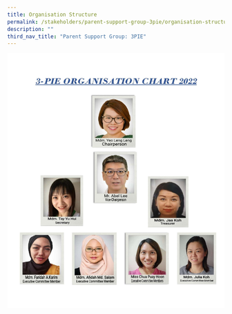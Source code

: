 ```yaml
---
title: Organisation Structure
permalink: /stakeholders/parent-support-group-3pie/organisation-structure
description: ""
third_nav_title: "Parent Support Group: 3PIE"
---
```

![](/images/3pie2022.jpg)